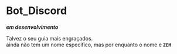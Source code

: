 # Bot_Discord


**_em desenvolvimento_**

Talvez o seu guia mais engraçados.       
ainda não tem um nome especifico, mas por enquanto o nome e **`ZEM`**
